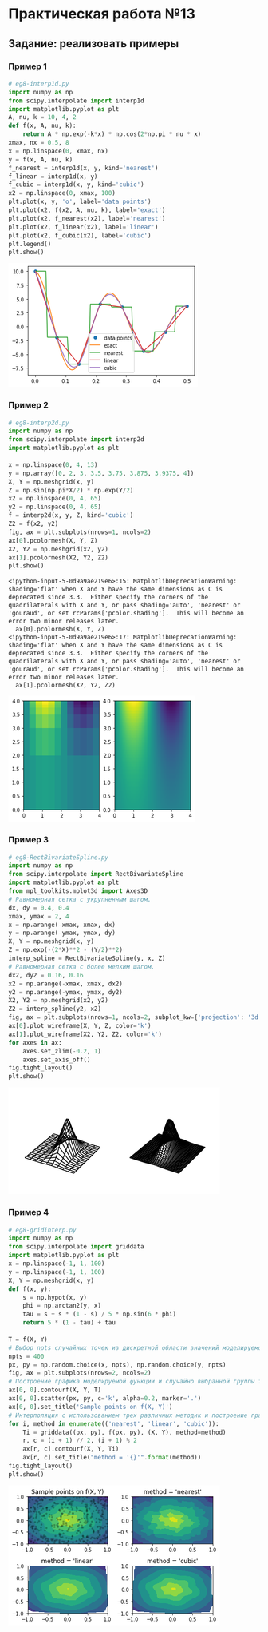 # Практическая работа №13

## Задание: реализовать примеры

### Пример 1


```python
# eg8-interp1d.py
import numpy as np
from scipy.interpolate import interp1d
import matplotlib.pyplot as plt
A, nu, k = 10, 4, 2
def f(x, A, nu, k):
    return A * np.exp(-k*x) * np.cos(2*np.pi * nu * x)
xmax, nx = 0.5, 8
x = np.linspace(0, xmax, nx)
y = f(x, A, nu, k)
f_nearest = interp1d(x, y, kind='nearest')
f_linear = interp1d(x, y)
f_cubic = interp1d(x, y, kind='cubic')
x2 = np.linspace(0, xmax, 100)
plt.plot(x, y, 'o', label='data points')
plt.plot(x2, f(x2, A, nu, k), label='exact')
plt.plot(x2, f_nearest(x2), label='nearest')
plt.plot(x2, f_linear(x2), label='linear')
plt.plot(x2, f_cubic(x2), label='cubic')
plt.legend()
plt.show()


```


    
![png](output_3_0.png)
    


### Пример 2


```python
# eg8-interp2d.py
import numpy as np
from scipy.interpolate import interp2d
import matplotlib.pyplot as plt

x = np.linspace(0, 4, 13)
y = np.array([0, 2, 3, 3.5, 3.75, 3.875, 3.9375, 4])
X, Y = np.meshgrid(x, y)
Z = np.sin(np.pi*X/2) * np.exp(Y/2)
x2 = np.linspace(0, 4, 65)
y2 = np.linspace(0, 4, 65)
f = interp2d(x, y, Z, kind='cubic')
Z2 = f(x2, y2)
fig, ax = plt.subplots(nrows=1, ncols=2)
ax[0].pcolormesh(X, Y, Z)
X2, Y2 = np.meshgrid(x2, y2)
ax[1].pcolormesh(X2, Y2, Z2)
plt.show()
```

    <ipython-input-5-0d9a9ae219e6>:15: MatplotlibDeprecationWarning: shading='flat' when X and Y have the same dimensions as C is deprecated since 3.3.  Either specify the corners of the quadrilaterals with X and Y, or pass shading='auto', 'nearest' or 'gouraud', or set rcParams['pcolor.shading'].  This will become an error two minor releases later.
      ax[0].pcolormesh(X, Y, Z)
    <ipython-input-5-0d9a9ae219e6>:17: MatplotlibDeprecationWarning: shading='flat' when X and Y have the same dimensions as C is deprecated since 3.3.  Either specify the corners of the quadrilaterals with X and Y, or pass shading='auto', 'nearest' or 'gouraud', or set rcParams['pcolor.shading'].  This will become an error two minor releases later.
      ax[1].pcolormesh(X2, Y2, Z2)



    
![png](output_5_1.png)
    


### Пример 3


```python
# eg8-RectBivariateSpline.py
import numpy as np
from scipy.interpolate import RectBivariateSpline
import matplotlib.pyplot as plt
from mpl_toolkits.mplot3d import Axes3D
# Равномерная сетка с укрупненным шагом.
dx, dy = 0.4, 0.4
xmax, ymax = 2, 4
x = np.arange(-xmax, xmax, dx)
y = np.arange(-ymax, ymax, dy)
X, Y = np.meshgrid(x, y)
Z = np.exp(-(2*X)**2 - (Y/2)**2)
interp_spline = RectBivariateSpline(y, x, Z)
# Равномерная сетка с более мелким шагом.
dx2, dy2 = 0.16, 0.16
x2 = np.arange(-xmax, xmax, dx2)
y2 = np.arange(-ymax, ymax, dy2)
X2, Y2 = np.meshgrid(x2, y2)
Z2 = interp_spline(y2, x2)
fig, ax = plt.subplots(nrows=1, ncols=2, subplot_kw={'projection': '3d'})
ax[0].plot_wireframe(X, Y, Z, color='k')
ax[1].plot_wireframe(X2, Y2, Z2, color='k')
for axes in ax:
    axes.set_zlim(-0.2, 1)
    axes.set_axis_off()
fig.tight_layout()
plt.show()
```


    
![png](output_7_0.png)
    


### Пример 4


```python
# eg8-gridinterp.py
import numpy as np
from scipy.interpolate import griddata
import matplotlib.pyplot as plt
x = np.linspace(-1, 1, 100)
y = np.linspace(-1, 1, 100)
X, Y = np.meshgrid(x, y)
def f(x, y):
    s = np.hypot(x, y)
    phi = np.arctan2(y, x)
    tau = s + s * (1 - s) / 5 * np.sin(6 * phi)
    return 5 * (1 - tau) + tau

T = f(X, Y)
# Выбор npts случайных точек из дискретной области значений моделируемой функции.
npts = 400
px, py = np.random.choice(x, npts), np.random.choice(y, npts)
fig, ax = plt.subplots(nrows=2, ncols=2)
# Построение графика моделируемой функции и случайно выбранной группы точек.
ax[0, 0].contourf(X, Y, T)
ax[0, 0].scatter(px, py, c='k', alpha=0.2, marker='.')
ax[0, 0].set_title('Sample points on f(X, Y)')
# Интерполяция с использованием трех различных методик и построение графика.
for i, method in enumerate(('nearest', 'linear', 'cubic')):
    Ti = griddata((px, py), f(px, py), (X, Y), method=method)
    r, c = (i + 1) // 2, (i + 1) % 2
    ax[r, c].contourf(X, Y, Ti)
    ax[r, c].set_title("method = '{}'".format(method))
fig.tight_layout()
plt.show()
```


    
![png](output_9_0.png)
    



```python

```
